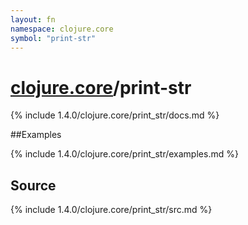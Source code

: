 ```yaml
---
layout: fn
namespace: clojure.core
symbol: "print-str"
---
```


# [clojure.core](../)/print-str

{% include 1.4.0/clojure.core/print_str/docs.md %}

##Examples

{% include 1.4.0/clojure.core/print_str/examples.md %}
## Source
{% include 1.4.0/clojure.core/print_str/src.md %}

